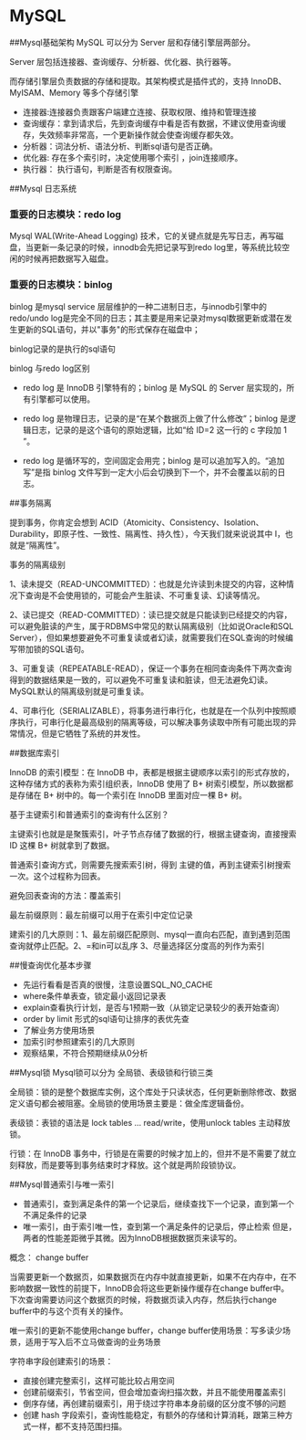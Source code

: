 # MySQL

##Mysql基础架构
MySQL 可以分为 Server 层和存储引擎层两部分。

Server 层包括连接器、查询缓存、分析器、优化器、执行器等。

而存储引擎层负责数据的存储和提取。其架构模式是插件式的，支持 InnoDB、MyISAM、Memory 等多个存储引擎

- 连接器:连接器负责跟客户端建立连接、获取权限、维持和管理连接
- 查询缓存：拿到请求后，先到查询缓存中看是否有数据，不建议使用查询缓存，失效频率非常高，一个更新操作就会使查询缓存都失效。
- 分析器：词法分析、语法分析、判断sql语句是否正确。
- 优化器: 存在多个索引时，决定使用哪个索引 ，join连接顺序。
- 执行器： 执行语句，判断是否有权限查询。

##Mysql 日志系统

### 重要的日志模块：redo log

Mysql WAL(Write-Ahead Logging) 技术，它的关键点就是先写日志，再写磁盘，当更新一条记录的时候，innodb会先把记录写到redo log里，等系统比较空闲的时候再把数据写入磁盘。

### 重要的日志模块：binlog
binlog 是mysql service 层层维护的一种二进制日志，与innodb引擎中的redo/undo log是完全不同的日志；其主要是用来记录对mysql数据更新或潜在发生更新的SQL语句，并以"事务"的形式保存在磁盘中；

binlog记录的是执行的sql语句

binlog 与redo log区别

- redo log 是 InnoDB 引擎特有的；binlog 是 MySQL 的 Server 层实现的，所有引擎都可以使用。

- redo log 是物理日志，记录的是“在某个数据页上做了什么修改”；binlog 是逻辑日志，记录的是这个语句的原始逻辑，比如“给 ID=2 这一行的 c 字段加 1 ”。

- redo log 是循环写的，空间固定会用完；binlog 是可以追加写入的。“追加写”是指 binlog 文件写到一定大小后会切换到下一个，并不会覆盖以前的日志。

##事务隔离

提到事务，你肯定会想到 ACID（Atomicity、Consistency、Isolation、Durability，即原子性、一致性、隔离性、持久性），今天我们就来说说其中 I，也就是“隔离性”。

事务的隔离级别

1、读未提交（READ-UNCOMMITTED）：也就是允许读到未提交的内容，这种情况下查询是不会使用锁的，可能会产生脏读、不可重复读、幻读等情况。

2、读已提交（READ-COMMITTED）：读已提交就是只能读到已经提交的内容，可以避免脏读的产生，属于RDBMS中常见的默认隔离级别（比如说Oracle和SQL Server），但如果想要避免不可重复读或者幻读，就需要我们在SQL查询的时候编写带加锁的SQL语句。

3、可重复读（REPEATABLE-READ），保证一个事务在相同查询条件下两次查询得到的数据结果是一致的，可以避免不可重复读和脏读，但无法避免幻读。MySQL默认的隔离级别就是可重复读。

4、可串行化（SERIALIZABLE），将事务进行串行化，也就是在一个队列中按照顺序执行，可串行化是最高级别的隔离等级，可以解决事务读取中所有可能出现的异常情况，但是它牺牲了系统的并发性。

##数据库索引

InnoDB 的索引模型：在 InnoDB 中，表都是根据主键顺序以索引的形式存放的，这种存储方式的表称为索引组织表，InnoDB 使用了 B+ 树索引模型，所以数据都是存储在 B+ 树中的。每一个索引在 InnoDB 里面对应一棵 B+ 树。

基于主键索引和普通索引的查询有什么区别？

主键索引也就是是聚簇索引，叶子节点存储了数据的行，根据主键查询，直接搜索 ID 这棵 B+ 树就拿到了数据。

普通索引查询方式，则需要先搜索索引树，得到 主键的值，再到主键索引树搜索一次。这个过程称为回表。

避免回表查询的方法：覆盖索引

最左前缀原则：最左前缀可以用于在索引中定位记录

建索引的几大原则：1、最左前缀匹配原则、mysql一直向右匹配，直到遇到范围查询就停止匹配。2、=和in可以乱序 3、尽量选择区分度高的列作为索引

##慢查询优化基本步骤
- 先运行看看是否真的很慢，注意设置SQL_NO_CACHE
- where条件单表查，锁定最小返回记录表
- explain查看执行计划，是否与1预期一致（从锁定记录较少的表开始查询）
- order by limit 形式的sql语句让排序的表优先查
- 了解业务方使用场景
- 加索引时参照建索引的几大原则
- 观察结果，不符合预期继续从0分析

##Mysql锁
Mysql锁可以分为 全局锁、表级锁和行锁三类

全局锁：锁的是整个数据库实例，这个库处于只读状态，任何更新删除修改、数据定义语句都会被阻塞。全局锁的使用场景主要是：做全库逻辑备份。

表级锁：表锁的语法是 lock tables … read/write，使用unlock tables 主动释放锁。

行锁：在 InnoDB 事务中，行锁是在需要的时候才加上的，但并不是不需要了就立刻释放，而是要等到事务结束时才释放。这个就是两阶段锁协议。

##Mysql普通索引与唯一索引

- 普通索引，查到满足条件的第一个记录后，继续查找下一个记录，直到第一个不满足条件的记录
- 唯一索引，由于索引唯一性，查到第一个满足条件的记录后，停止检索 但是，两者的性能差距微乎其微。因为InnoDB根据数据页来读写的。

概念： change buffer

当需要更新一个数据页，如果数据页在内存中就直接更新，如果不在内存中，在不影响数据一致性的前提下，InnoDB会将这些更新操作缓存在change buffer中。下次查询需要访问这个数据页的时候，将数据页读入内存，然后执行change buffer中的与这个页有关的操作。

唯一索引的更新不能使用change buffer，change buffer使用场景：写多读少场景，适用于写入后不立马做查询的业务场景

字符串字段创建索引的场景：
- 直接创建完整索引，这样可能比较占用空间
- 创建前缀索引，节省空间，但会增加查询扫描次数，并且不能使用覆盖索引
- 倒序存储，再创建前缀索引，用于绕过字符串本身前缀的区分度不够的问题
- 创建 hash 字段索引，查询性能稳定，有额外的存储和计算消耗，跟第三种方式一样，都不支持范围扫描。


































